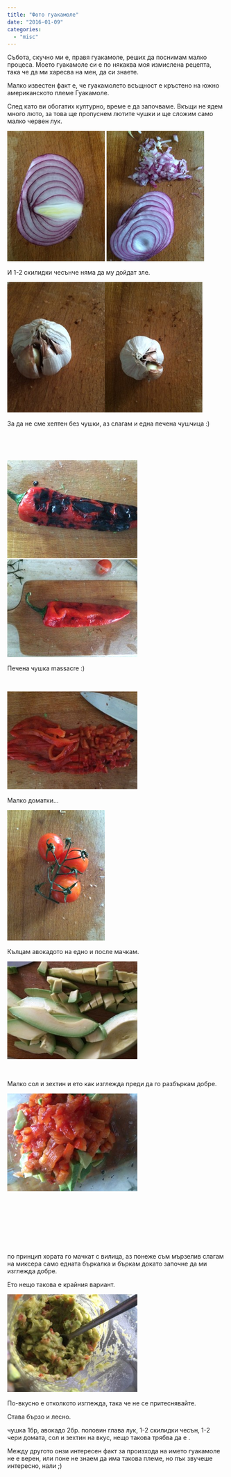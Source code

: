 ```yaml
---
title: "Фото гуакамоле"
date: "2016-01-09"
categories: 
  - "misc"
---
```


Събота, скучно ми е, правя гуакамоле, реших да поснимам малко процеса. Моето гуакамоле си е по някаква моя измислена рецепта, така че да ми харесва на мен, да си знаете.

Малко известен факт е, че гуакамолето всъщност е кръстено на южно американското племе Гуакамоле.

След като ви обогатих културно, време е да започваме. Вкъщи не ядем много люто, за това ще пропуснем лютите чушки и ще сложим само малко червен лук.

[![IMG_1393](images/IMG_1393-225x300.jpg)](http://hgeorgiev.com/blog/wp-content/uploads/2016/01/IMG_1393.jpg) [![IMG_1395](images/IMG_1395-225x300.jpg)](http://hgeorgiev.com/blog/wp-content/uploads/2016/01/IMG_1395.jpg)

И 1-2 скилидки чесънче няма да му дойдат зле.

![IMG_1400](images/IMG_1400-225x300.jpg)![IMG_1399](images/IMG_1399-225x300.jpg)

За да не сме хептен без чушки, аз слагам и една печена чушчица :)

 

 

[![IMG_1405](images/IMG_1405-300x225.jpg)](http://hgeorgiev.com/blog/wp-content/uploads/2016/01/IMG_1405.jpg) ![IMG_1408](images/IMG_1408-300x225.jpg)

Печена чушка massacre :)

 

[![IMG_1409](images/IMG_1409-300x225.jpg)](http://hgeorgiev.com/blog/wp-content/uploads/2016/01/IMG_1409.jpg)

Малко доматки...

![IMG_1396](images/IMG_1396-225x300.jpg)

Кълцам авокадото на едно и после мачкам.

[![IMG_1403](images/IMG_1403-300x225.jpg)](http://hgeorgiev.com/blog/wp-content/uploads/2016/01/IMG_1403.jpg)

 

Малко сол и зехтин и ето как изглежда преди да го разбъркам добре.

[![IMG_1413](images/IMG_1413-300x225.jpg)](http://hgeorgiev.com/blog/wp-content/uploads/2016/01/IMG_1413.jpg)

 

 

 

 

по принцип хората го мачкат с вилица, аз понеже съм мързелив слагам на миксера само едната бъркалка и бъркам докато започне да ми изглежда добре.

Ето нещо такова е крайния вариант.

[![IMG_1416](images/IMG_1416-300x225.jpg)](http://hgeorgiev.com/blog/wp-content/uploads/2016/01/IMG_1416.jpg)

По-вкусно е отколкото изглежда, така че не се притеснявайте.

Става бързо и лесно.

чушка 1бр, авокадо 2бр. половин глава лук, 1-2 скилидки чесън, 1-2 чери домата, сол и зехтин на вкус, нещо такова трябва да е .

Между другото онзи интересен факт за произхода на името гуакамоле не е верен, или поне не знаем да има такова племе, но пък звучеше интересно, нали ;)
